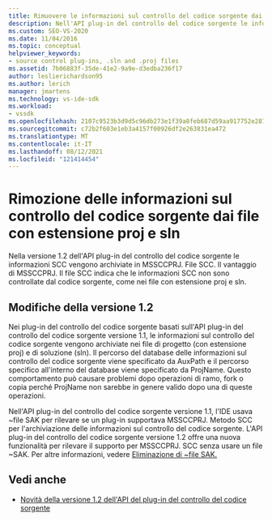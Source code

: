 ```yaml
---
title: Rimuovere le informazioni sul controllo del codice sorgente dai file con estensione proj e sln
description: Nell'API plug-in del controllo del codice sorgente le informazioni SCC vengono archiviate in MSSCCPRJ. File SCC anziché i file di progetto e di soluzione.
ms.custom: SEO-VS-2020
ms.date: 11/04/2016
ms.topic: conceptual
helpviewer_keywords:
- source control plug-ins, .sln and .proj files
ms.assetid: 7b06883f-35de-41e2-9a9e-d3edba236f17
author: leslierichardson95
ms.author: lerich
manager: jmartens
ms.technology: vs-ide-sdk
ms.workload:
- vssdk
ms.openlocfilehash: 2107c9523b3d9d5c96db273e1f39a8feb687d59aa917752e2875d8be4a223bfe
ms.sourcegitcommit: c72b2f603e1eb3a4157f00926df2e263831ea472
ms.translationtype: MT
ms.contentlocale: it-IT
ms.lasthandoff: 08/12/2021
ms.locfileid: "121414454"
---
```

# <a name="removal-of-source-control-information-from-proj-and-sln-files"></a>Rimozione delle informazioni sul controllo del codice sorgente dai file con estensione proj e sln

Nella versione 1.2 dell'API plug-in del controllo del codice sorgente le informazioni SCC vengono archiviate in MSSCCPRJ. File SCC. Il vantaggio di MSSCCPRJ. Il file SCC indica che le informazioni SCC non sono controllate dal codice sorgente, come nei file con estensione proj e sln.

## <a name="version-12-changes"></a>Modifiche della versione 1.2

 Nei plug-in del controllo del codice sorgente basati sull'API plug-in del controllo del codice sorgente versione 1.1, le informazioni sul controllo del codice sorgente vengono archiviate nei file di progetto (con estensione proj) e di soluzione (sln). Il percorso del database delle informazioni sul controllo del codice sorgente viene specificato da AuxPath e il percorso specifico all'interno del database viene specificato da ProjName. Questo comportamento può causare problemi dopo operazioni di ramo, fork o copia perché ProjName non sarebbe in genere valido dopo una di queste operazioni.

 Nell'API plug-in del controllo del codice sorgente versione 1.1, l'IDE usava ~file SAK per rilevare se un plug-in supportava MSSCCPRJ. Metodo SCC per l'archiviazione delle informazioni sul controllo del codice sorgente. L'API plug-in del controllo del codice sorgente versione 1.2 offre una nuova funzionalità per rilevare il supporto per MSSCCPRJ. SCC senza usare un file ~SAK. Per altre informazioni, vedere [Eliminazione di ~file SAK.](../../extensibility/internals/elimination-of-tilde-sak-files.md)

## <a name="see-also"></a>Vedi anche

- [Novità della versione 1.2 dell'API del plug-in del controllo del codice sorgente](../../extensibility/internals/what-s-new-in-the-source-control-plug-in-api-version-1-2.md)
